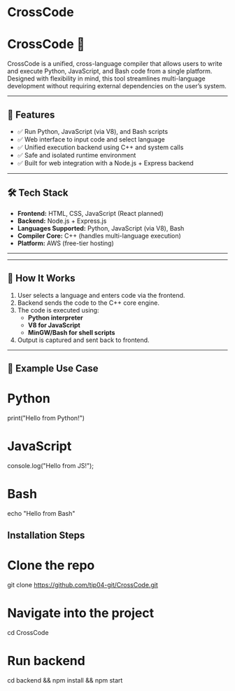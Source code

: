 # CrossCode

# CrossCode 🔀

CrossCode is a unified, cross-language compiler that allows users to write and execute Python, JavaScript, and Bash code from a single platform. Designed with flexibility in mind, this tool streamlines multi-language development without requiring external dependencies on the user’s system.

---

## 🚀 Features

- ✅ Run Python, JavaScript (via V8), and Bash scripts
- ✅ Web interface to input code and select language
- ✅ Unified execution backend using C++ and system calls
- ✅ Safe and isolated runtime environment
- ✅ Built for web integration with a Node.js + Express backend

---

## 🛠 Tech Stack

- **Frontend:** HTML, CSS, JavaScript (React planned)
- **Backend:** Node.js + Express.js
- **Languages Supported:** Python, JavaScript (via V8), Bash
- **Compiler Core:** C++ (handles multi-language execution)
- **Platform:** AWS (free-tier hosting)

---


---

## 🔧 How It Works

1. User selects a language and enters code via the frontend.
2. Backend sends the code to the C++ core engine.
3. The code is executed using:
   - **Python interpreter**
   - **V8 for JavaScript**
   - **MinGW/Bash for shell scripts**
4. Output is captured and sent back to frontend.

---

## 🧪 Example Use Case

# Python
print("Hello from Python!")

# JavaScript
console.log("Hello from JS!");

# Bash
echo "Hello from Bash"

## Installation Steps 

# Clone the repo
git clone https://github.com/tip04-git/CrossCode.git

# Navigate into the project
cd CrossCode

# Run backend
cd backend && npm install && npm start


